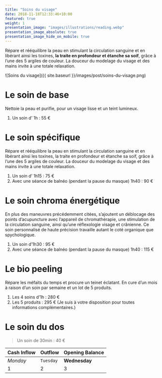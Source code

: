 ```yaml
---
title: "Soins du visage"
date: 2018-11-18T12:33:46+10:00
featured: true
weight: 1
presentation_image: "images/illustrations/reading.webp"
presentation_image_absolute: true
presentation_image_hide_on_mobile: true
---
```


Répare et rééquilibre la peau en stimulant la circulation sanguine et en libérant ainsi les toxines, **la traite en profondeur et étanche sa soif**, grâce à l’une des 5 argiles de couleur. La douceur du modelage du visage et des mains invite à une totale relaxation.

![Soins du visage]({{ site.baseurl }}/images/post/soins-du-visage.png)

# Le soin de base
Nettoie la peau et purifie, pour un visage lisse et un teint lumineux.
1. Un soin d’ 1h : 55 €


# Le soin spécifique
Répare et rééquilibre la peau en stimulant la circulation sanguine et en libérant ainsi les toxines, la traite en profondeur et étanche sa soif, grâce à l’une des 5 argiles de couleur. La douceur du modelage du visage et des mains invite à une totale relaxation.
1. Un soin d’ 1h15 : 75 €
2. Avec une séance de balnéo (pendant la pause du masque) 1h40 : 90 €

# Le soin chroma énergétique
En plus des maneuvres précédemment citées, s’ajoutent un déblocage des points d’acupuncture avec l’appareil de chromathérapie, une stimulation de la circulation sanguine, ainsi qu’une réflexologie visage et crânienne. Ce soin personnalisé de haute précision travaille autant le coté organique que spychologique.
1. Un soin d’1h30 : 95 €
2. Avec une séance de balnéo (pendant la pause du masque) 1h40 : 115 €

# Le bio peeling
Répare les méfaits du temps et procure un teinet éclatant. En cure d’un mois à raison d’un soin par semaine et un lot de 5 produits.
1. Les 4 soins d’1h : 280 €
2. Les 5 produits : 295 € (Je suis à votre disposition pour toutes informations complémentaires.)

# Le soin du dos
> Un soin de 30min : 40 €

Cash Inflow | Outflow | Opening Balance
--- | --- | ---
*Monday* | `Tuesday` | **Wednesday**
1 | 2 | 3

